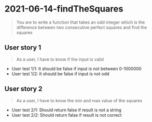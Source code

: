 # 2021-06-14-findTheSquares

> You are to write a function that takes an odd integer which is the difference between two consecutive perfect squares and find the squares

## User story 1

> As a user, I have to know if the input is valid

- User test 1/1: It should be false if input is not between 0-1000000
- User test 1/2: It should be false if input is not odd

## User story 2

> As a user, I have to know the min and max value of the squares

- User test 2/1: Should return false if result is not a string
- User test 2/2: Should return false if result is not correct
